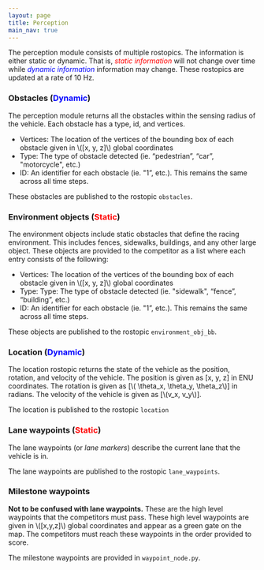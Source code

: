 ```yaml
---
layout: page
title: Perception
main_nav: true
---
```


The perception module consists of multiple rostopics. The information is either static or dynamic. That is, <span style="color:red">*static  information*</span> will not change over time while <span style="color:blue">*dynamic  information*</span> information may change. These rostopics are updated at a rate of 10 Hz.

### Obstacles (<span style="color:blue">Dynamic</span>)
The perception module returns all the obstacles within the sensing radius of the vehicle. Each obstacle has a type, id, and vertices.
- Vertices: The location of the vertices of the bounding box of each obstacle given in \\([x, y, z]\\) global coordinates
- Type: The type of obstacle detected (ie. “pedestrian”, “car”, "motorcycle", etc.)
- ID: An identifier for each obstacle (ie.  "1”, etc.). This remains the same across all time steps.

These obstacles are published to the rostopic `obstacles`.

### Environment objects (<span style="color:red">Static</span>)
The environment objects include static obstacles that define the racing environment. This includes fences, sidewalks, buildings, and any other large object. These objects are provided to the competitor as a list where each entry consists of the following:
- Vertices: The location of the vertices of the bounding box of each obstacle given in \\([x, y, z]\\) global coordinates
- Type: Type: The type of obstacle detected (ie. "sidewalk", “fence”, “building”, etc.)
- ID: An identifier for each obstacle (ie.  "1”, etc.). This remains the same across all time steps.

These objects are published to the rostopic `environment_obj_bb`.

### Location (<span style="color:blue">Dynamic</span>)
The location rostopic returns the state of the vehicle as the position, rotation, and velocity of the vehicle.
The position is given as [x, y, z] in ENU coordinates. The rotation is given as [\\( \theta_x,  \theta_y, \theta_z\\)] in radians. The velocity of the vehicle is given as [\\(v_x, v_y\\)].

The location is published to the rostopic `location`

### Lane waypoints (<span style="color:red">Static</span>)
The lane waypoints (or *lane markers*) describe the current lane that the vehicle is in.

The lane waypoints are published to the rostopic `lane_waypoints`.

### Milestone waypoints
**Not to be confused with lane waypoints.** These are the high level waypoints that the competitors must pass. These high level waypoints are given in \\([x,y,z]\\) global coordinates and appear as a green gate on the map. The competitors must reach these waypoints in the order provided to score.

The milestone waypoints are provided in `waypoint_node.py`.
